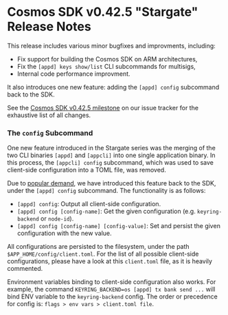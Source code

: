 # Cosmos SDK v0.42.5 "Stargate" Release Notes

This release includes various minor bugfixes and improvments, including:

- Fix support for building the Cosmos SDK on ARM architectures,
- Fix the `[appd] keys show/list` CLI subcommands for multisigs,
- Internal code performance improvment.

It also introduces one new feature: adding the `[appd] config` subcommand back to the SDK.

See the [Cosmos SDK v0.42.5 milestone](https://github.com/cosmos/cosmos-sdk/milestone/44?closed=1) on our issue tracker for the exhaustive list of all changes.

### The `config` Subcommand

One new feature introduced in the Stargate series was the merging of the two CLI binaries `[appd]` and `[appcli]` into one single application binary. In this process, the `[appcli] config` subcommand, which was used to save client-side configuration into a TOML file, was removed.

Due to [popular demand](https://github.com/cosmos/cosmos-sdk/issues/8529), we have introduced this feature back to the SDK, under the `[appd] config` subcommand. The functionality is as follows:

- `[appd] config`: Output all client-side configuration.
- `[appd] config [config-name]`: Get the given configuration (e.g. `keyring-backend` or `node-id`).
- `[appd] config [config-name] [config-value]`: Set and persist the given configuration with the new value.

All configurations are persisted to the filesystem, under the path `$APP_HOME/config/client.toml`. For the list of all possible client-side configurations, please have a look at this `client.toml` file, as it is heavily commented.

Environment variables binding to client-side configuration also works. For example, the command `KEYRING_BACKEND=os [appd] tx bank send ...` will bind ENV variable to the `keyring-backend` config. The order or precedence for config is: `flags > env vars > client.toml file`.
